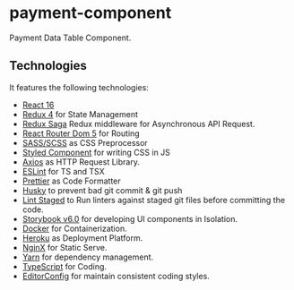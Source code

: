 # payment-component

Payment Data Table Component.

## Technologies
It features the following technologies:

- [React 16](https://github.com/facebook/react)
- [Redux 4](https://redux.js.org/) for State Management
- [Redux Saga](https://github.com/redux-saga/redux-saga) Redux middleware for Asynchronous API Request.
- [React Router Dom 5](https://github.com/ReactTraining/react-router) for Routing
- [SASS/SCSS](https://sass-lang.com/) as CSS Preprocessor
- [Styled Component](https://github.com/styled-components/styled-components) for writing CSS in JS
- [Axios](https://github.com/axios/axios) as HTTP Request Library.
- [ESLint](http://eslint.org/) for TS and TSX
- [Prettier](https://prettier.io) as Code Formatter
- [Husky](https://github.com/typicode/husky) to prevent bad git commit & git push
- [Lint Staged](https://github.com/okonet/lint-staged) to Run linters against staged git files before committing the code.
- [Storybook v6.0](https://storybook.js.org) for developing UI components in Isolation.
- [Docker](https://www.docker.com) for Containerization.
- [Heroku](https://www.docker.com) as Deployment Platform.
- [NginX](https://www.nginx.com/) for Static Serve.
- [Yarn](https://classic.yarnpkg.com/en/) for dependency management.
- [TypeScript](https://www.typescriptlang.org/) for Coding.
- [EditorConfig](https://editorconfig.org/) for maintain consistent coding styles.
